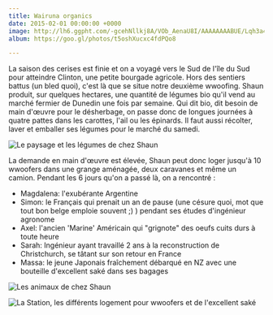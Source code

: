 ```yaml
---
title: Wairuna organics
date: 2015-02-01 00:00:00 +0000
image: http://lh6.ggpht.com/-gcehNllkj8A/VOb_AenaU8I/AAAAAAAABUE/Lqh3a4PMq8k/s1280/upload_-1.jpg
album: https://goo.gl/photos/t5oshXucxc4fdPQo8

---
```

La saison des cerises est finie et on a voyagé vers le Sud de l'île du Sud pour atteindre Clinton, une petite bourgade agricole. Hors des sentiers battus (un bled quoi), c'est là que se situe notre deuxième wwoofing. Shaun produit, sur quelques hectares, une quantité de légumes bio qu'il vend au marché fermier de Dunedin une fois par semaine. Qui dit bio, dit besoin de main d'œuvre pour le désherbage, on passe donc de longues journées à quatre pattes dans les carottes, l'ail ou les épinards. Il faut aussi récolter, laver et emballer ses légumes pour le marché du samedi.

![Le paysage et les légumes de chez Shaun](https://lh3.googleusercontent.com/-9CcNbAKnpRUXuSDZhtpaUo-VZuoVvTxnuux1Bh0AhVJ5fN4N8SbixxaisWBq91Ye68n1Npeu4IAqopTEBZ3A0UglqPyhewcWH0eFj1eEk3yXTrh0lnG9EV2wdnHzSFxZxFgleQsxtQ)

La demande en main d'œuvre est élevée, Shaun peut donc loger jusqu'à 10 wwoofers dans une grange aménagée, deux caravanes et même un camion. Pendant les 6 jours qu'on a passé là, on a rencontré :

* Magdalena: l'exubérante Argentine
* Simon: le Français qui prenait un an de pause (une césure quoi, mot que tout bon belge emploie souvent ;) ) pendant ses études d'ingénieur agronome
* Axel: l'ancien 'Marine' Américain qui "grignote" des oeufs cuits durs à toute heure
* Sarah: Ingénieur ayant travaillé 2 ans à la reconstruction de Christchurch, se tâtant sur son retour en France
* Massa: le jeune Japonais fraîchement débarqué en NZ avec une bouteille d'excellent saké dans ses bagages

![Les animaux de chez Shaun](https://lh3.googleusercontent.com/Kbb_v77fg9tChXsWxq5se3AoCICuakq8bUtzrpmI2HBSdmSnsaOwujtmDHz8i0SRhgAPfPMS_aGxNCun1HU8PSBEZw8iXiLagYSMGMlX3tvW4YoB3eRz1t5WWC_QNUBB6BoUnQwUnGs)

![La Station, les différents logement pour wwoofers et de l'excellent saké](https://lh3.googleusercontent.com/hNSk9qG8Iq5gWKShxbwoVCmz4xUjobYbkfJxjCsxpPxQkk7dC-_CPQ76EYQ9hp8GfeOjbNnCF4Tpn7B8qz6ckrRUHz0YMFcXZnYd3m8aKQIdtEPUKho0OtUR4ZYQ3DqrYqywfnzyNno)